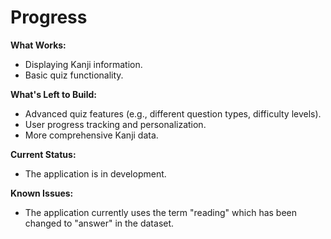 # Progress

**What Works:**

*   Displaying Kanji information.
*   Basic quiz functionality.

**What's Left to Build:**

*   Advanced quiz features (e.g., different question types, difficulty levels).
*   User progress tracking and personalization.
*   More comprehensive Kanji data.

**Current Status:**

*   The application is in development.

**Known Issues:**

*   The application currently uses the term "reading" which has been changed to "answer" in the dataset.
